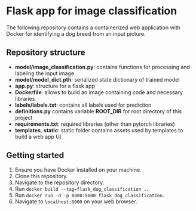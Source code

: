 # Flask app for image classification

The following repository contains a containerized web application with Docker for identifying a dog breed from an input picture.

## Repository structure

- **model/image_classification.py**: contains functions for processing and labeling the input image
- **model/model_dict.pth**: serialized state dictionary of trained model
- **app.py**: structure for a flask app
- **Dockerfile**: allows to build an image containing code and necessary libraries
- **labels/labels.txt**: contains all labels used for prediciton
- **definitions.py** contains variable **ROOT_DIR** for root directory of this project
- **requirements.txt**: required libraries (other than pytorch libraries)
- **templates**, **static**: static folder contains assets used by templates to build a web app UI

## Getting started
1. Ensure you have Docker installed on your machine.
2. Clone this repository.
3. Navigate to the repository directory.
4. Run `docker build --tag=flask_dog_classification .`. 
5. Run `docker run -d -p 8000:8000 flask_dog_classification`.
6. Navigate to `localhost:8000` on your web browser.


